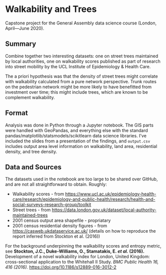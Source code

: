 # Walkability and Trees
Capstone project for the General Assembly data science course (London, April—June 2020).

## Summary
Combine together two interesting datasets: one on street trees maintained by local authorities, one on walkability scores published as part of research into street mobility by the UCL Institute of Epidemiology & Health Care.

The a priori hypothesis was that the density of street trees might correlate with walkability calculated from a pure network perspective. Trunk routes on the pedestrian network might be more likely to have benefitted from investment over time; this might include trees, which are known to be complement walkability.

## Format
Analysis was done in Python through a Jupyter notebook. The GIS parts were handled with GeoPandas, and everything else with the standard pandas/matplotlib/statsmodels/scikitlearn data science libraries. I've included the slides from a presentation of the findings, and `output.csv` includes output area level information on walkability, land area, residential density, and tree density.

## Data and Sources
The datasets used in the notebook are too large to be shared over GitHub, and are not all straightforward to obtain. Roughly:

* Walkability scores - from https://www.ucl.ac.uk/epidemiology-health-care/research/epidemiology-and-public-health/research/health-and-social-surveys-research-group/toolkit
* Street trees - from https://data.london.gov.uk/dataset/local-authority-maintained-trees
* 2001 census output area shapefile - propriatary
* 2001 census residential density figures - from https://casweb.ukdataservice.ac.uk/ (details on how to reproduce the report inferred from Stockton et al. (2016))

For the background underpinning the walkability scores and entropy metric, see
**Stockton, J.C., Duke-Williams, O., Stamatakis, E. *et al.* (2016).** Development of a novel walkability index for London, United Kingdom: cross-sectional application to the Whitehall II Study. *BMC Public Health 16, 416 (2016).* https://doi.org/10.1186/s12889-016-3012-2
